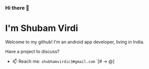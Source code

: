### Hi there 👋
# I'm Shubam Virdi

Welcome to my github! I'm an android app developer, living in India. 

Have a project to discuss?
- 📫 Reach me: `shubhamvirdic3#gmail.com`  `[# -> @]

